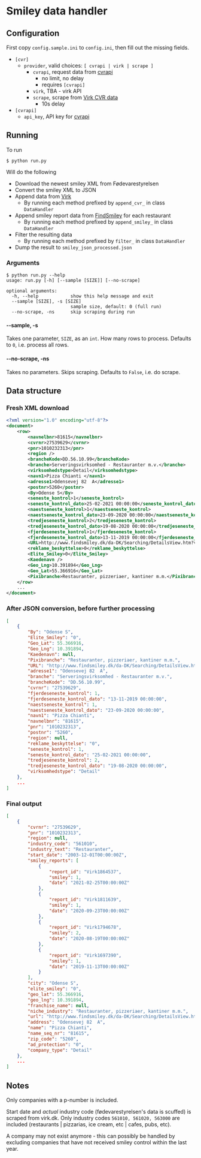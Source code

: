 # Smiley data handler

## Configuration

First copy `config.sample.ini` to `config.ini`, then fill out the missing fields.

- `[cvr]`
    - `provider`, valid choices: `[ cvrapi | virk | scrape ]`
        - `cvrapi`, request data from [cvrapi](https://cvrapi.dk/)
            - no limit, no delay
            - requires `[cvrapi]`
        - `virk`, TBA - virk API
        - `scrape`, scrape from [Virk CVR data](https://datacvr.virk.dk/data/)
            - 10s delay
- `[cvrapi]`
    - `api_key`, API key for [cvrapi](https://cvrapi.dk/)

## Running
To run
```shell
$ python run.py
```

Will do the following
- Download the newest smiley XML from Fødevarestyrelsen
- Convert the smiley XML to JSON
- Append data from [Virk](https://datacvr.virk.dk/data/)
    - By running each method prefixed by `append_cvr_` in class `DataHandler`
- Append smiley report data from [FindSmiley](https://www.findsmiley.dk/Sider/Forside.aspx) for each restaurant
    - By running each method prefixed by `append_smiley_` in class `DataHandler`
- Filter the resulting data
    - By running each method prefixed by `filter_` in class `DataHandler`
- Dump the result to `smiley_json_processed.json`


### Arguments

```shell
$ python run.py --help
usage: run.py [-h] [--sample [SIZE]] [--no-scrape]

optional arguments:
  -h, --help            show this help message and exit
  --sample [SIZE], -s [SIZE]
                        sample size, default: 0 (full run)
  --no-scrape, -ns      skip scraping during run
```

#### --sample, -s
Takes one parameter, `SIZE`, as an `int`. How many rows to process. Defaults to `0`, i.e. process all rows.

#### --no-scrape, -ns
Takes no parameters. Skips scraping. Defaults to `False`, i.e. do scrape.


## Data structure

### Fresh XML download
```xml
<?xml version="1.0" encoding="utf-8"?>
<document>
    <row>
        <navnelbnr>81615</navnelbnr>
        <cvrnr>27539629</cvrnr>
        <pnr>1010232313</pnr>
        <region />
        <brancheKode>DD.56.10.99</brancheKode>
        <branche>Serveringsvirksomhed - Restauranter m.v.</branche>
        <virksomhedstype>Detail</virksomhedstype>
        <navn1>Pizza Chianti </navn1>
        <adresse1>Odensevej 82  A</adresse1>
        <postnr>5260</postnr>
        <By>Odense S</By>
        <seneste_kontrol>1</seneste_kontrol>
        <seneste_kontrol_dato>25-02-2021 00:00:00</seneste_kontrol_dato>
        <naestseneste_kontrol>1</naestseneste_kontrol>
        <naestseneste_kontrol_dato>23-09-2020 00:00:00</naestseneste_kontrol_dato>
        <tredjeseneste_kontrol>2</tredjeseneste_kontrol>
        <tredjeseneste_kontrol_dato>19-08-2020 00:00:00</tredjeseneste_kontrol_dato>
        <fjerdeseneste_kontrol>1</fjerdeseneste_kontrol>
        <fjerdeseneste_kontrol_dato>13-11-2019 00:00:00</fjerdeseneste_kontrol_dato>
        <URL>http://www.findsmiley.dk/da-DK/Searching/DetailsView.htm?virk=81615</URL>
        <reklame_beskyttelse>0</reklame_beskyttelse>
        <Elite_Smiley>0</Elite_Smiley>
        <Kaedenavn />
        <Geo_Lng>10.391894</Geo_Lng>
        <Geo_Lat>55.366916</Geo_Lat>
        <Pixibranche>Restauranter, pizzeriaer, kantiner m.m.</Pixibranche>
    </row>
    ...
</document>
```

### After JSON conversion, before further processing
```json
[
    {
        "By": "Odense S",
        "Elite_Smiley": "0",
        "Geo_Lat": 55.366916,
        "Geo_Lng": 10.391894,
        "Kaedenavn": null,
        "Pixibranche": "Restauranter, pizzeriaer, kantiner m.m.",
        "URL": "http://www.findsmiley.dk/da-DK/Searching/DetailsView.htm?virk=81615",
        "adresse1": "Odensevej 82  A",
        "branche": "Serveringsvirksomhed - Restauranter m.v.",
        "brancheKode": "DD.56.10.99",
        "cvrnr": "27539629",
        "fjerdeseneste_kontrol": 1,
        "fjerdeseneste_kontrol_dato": "13-11-2019 00:00:00",
        "naestseneste_kontrol": 1,
        "naestseneste_kontrol_dato": "23-09-2020 00:00:00",
        "navn1": "Pizza Chianti",
        "navnelbnr": "81615",
        "pnr": "1010232313",
        "postnr": "5260",
        "region": null,
        "reklame_beskyttelse": "0",
        "seneste_kontrol": 1,
        "seneste_kontrol_dato": "25-02-2021 00:00:00",
        "tredjeseneste_kontrol": 2,
        "tredjeseneste_kontrol_dato": "19-08-2020 00:00:00",
        "virksomhedstype": "Detail"
    },
    ...
]
```

### Final output
```json
[
    {
        "cvrnr": "27539629",
        "pnr": "1010232313",
        "region": null,
        "industry_code": "561010",
        "industry_text": "Restauranter",
        "start_date": "2003-12-01T00:00:00Z",
        "smiley_reports": [
            {
                "report_id": "Virk1864537",
                "smiley": 1,
                "date": "2021-02-25T00:00:00Z"
            },
            {
                "report_id": "Virk1811639",
                "smiley": 1,
                "date": "2020-09-23T00:00:00Z"
            },
            {
                "report_id": "Virk1794678",
                "smiley": 2,
                "date": "2020-08-19T00:00:00Z"
            },
            {
                "report_id": "Virk1697390",
                "smiley": 1,
                "date": "2019-11-13T00:00:00Z"
            }
        ],
        "city": "Odense S",
        "elite_smiley": "0",
        "geo_lat": 55.366916,
        "geo_lng": 10.391894,
        "franchise_name": null,
        "niche_industry": "Restauranter, pizzeriaer, kantiner m.m.",
        "url": "http://www.findsmiley.dk/da-DK/Searching/DetailsView.htm?virk=81615",
        "address": "Odensevej 82  A",
        "name": "Pizza Chianti",
        "name_seq_nr": "81615",
        "zip_code": "5260",
        "ad_protection": "0",
        "company_type": "Detail"
    },
    ...
]
```


## Notes

Only companies with a p-number is included.

Start date and *actual* industry code (fødevarestyrelsen's data is scuffed) is scraped from virk.dk.
Only industry codes `561010, 561020, 563000` are included (restaurants | pizzarias, ice cream, etc | cafes, pubs, etc).

A company may not exist anymore - this can possibly be handled by excluding companies that have not received smiley control within the last year.

